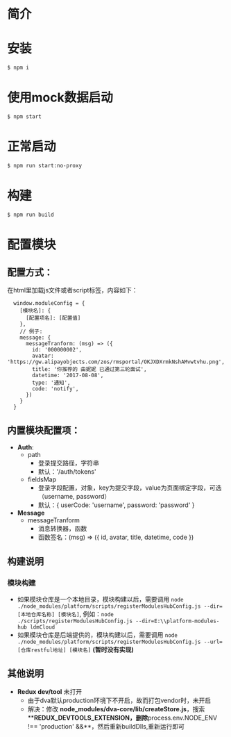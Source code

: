 # 简介

# 安装

```bash
$ npm i
```

# 使用mock数据启动

```bash
$ npm start
```

# 正常启动

```bash
$ npm run start:no-proxy
```

# 构建

```bash
$ npm run build
```

# 配置模块

## 配置方式：
在html里加载js文件或者script标签，内容如下：
```
  window.moduleConfig = {
    [模块名]: {
      [配置项名]: [配置值]
    },
    // 例子:
    message: {
      messageTranform: (msg) => ({
        id: '000000002',
        avatar: 'https://gw.alipayobjects.com/zos/rmsportal/OKJXDXrmkNshAMvwtvhu.png',
        title: '你推荐的 曲妮妮 已通过第三轮面试',
        datetime: '2017-08-08',
        type: '通知',
        code: 'notify',
      })
    }
  }
```
## 内置模块配置项：
- **Auth**:
  - path
    - 登录提交路径，字符串
    - 默认：'/auth/tokens'
  - fieldsMap
    - 登录字段配置，对象，key为提交字段，value为页面绑定字段，可选（username, password）
    - 默认：{ userCode: 'username', password: 'password' }
- **Message**
  - messageTranform
    - 消息转换器，函数
    - 函数签名：(msg) => ({ id, avatar, title, datetime, code })

## 构建说明
### 模块构建
- 如果模块仓库是一个本地目录，模块构建以后，需要调用 ```node ./node_modules/platform/scripts/registerModulesHubConfig.js --dir=[本地仓库名称] [模块名]```, 例如：```node ./scripts/registerModulesHubConfig.js --dir=E:\\platform-modules-hub ldmCloud```
- 如果模块仓库是后端提供的，模块构建以后，需要调用 ```node ./node_modules/platform/scripts/registerModulesHubConfig.js --url=[仓库restful地址] [模块名]``` **(暂时没有实现)**

## 其他说明
- **Redux dev/tool** 未打开
  - 由于dva默认production环境下不开启，故而打包vendor时，未开启
  - 解决：修改 **node_modules/dva-core/lib/createStore.js**，搜索**__REDUX_DEVTOOLS_EXTENSION__**，删除**process.env.NODE_ENV !== 'production' &&**，然后重新buildDlls,重新运行即可
